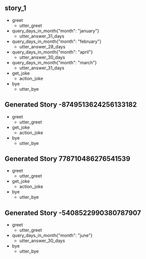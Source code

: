 ## story_1              
* greet              
  - utter_greet
* query_days_in_month{"month": "january"}
  - utter_answer_31_days
* query_days_in_month{"month": "february"}
  - utter_answer_28_days
* query_days_in_month{"month": "april"}
  - utter_answer_30_days
* query_days_in_month{"month": "march"}
  - utter_answer_31_days
* get_joke
  - action_joke
* bye
  - utter_bye
  
## Generated Story -8749513624256133182
* greet
    - utter_greet
* get_joke
    - action_joke
* bye
    - utter_bye

## Generated Story 778710486276541539
* greet
    - utter_greet
* get_joke
    - action_joke
* bye
    - utter_bye

## Generated Story -5408522990380787907
* greet
    - utter_greet
* query_days_in_month{"month": "june"}
    - utter_answer_30_days
* bye
    - utter_bye

